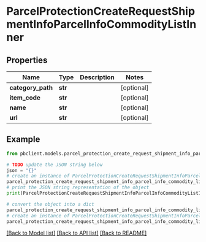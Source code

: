 # ParcelProtectionCreateRequestShipmentInfoParcelInfoCommodityListInner


## Properties

Name | Type | Description | Notes
------------ | ------------- | ------------- | -------------
**category_path** | **str** |  | [optional] 
**item_code** | **str** |  | [optional] 
**name** | **str** |  | [optional] 
**url** | **str** |  | [optional] 

## Example

```python
from pbclient.models.parcel_protection_create_request_shipment_info_parcel_info_commodity_list_inner import ParcelProtectionCreateRequestShipmentInfoParcelInfoCommodityListInner

# TODO update the JSON string below
json = "{}"
# create an instance of ParcelProtectionCreateRequestShipmentInfoParcelInfoCommodityListInner from a JSON string
parcel_protection_create_request_shipment_info_parcel_info_commodity_list_inner_instance = ParcelProtectionCreateRequestShipmentInfoParcelInfoCommodityListInner.from_json(json)
# print the JSON string representation of the object
print(ParcelProtectionCreateRequestShipmentInfoParcelInfoCommodityListInner.to_json())

# convert the object into a dict
parcel_protection_create_request_shipment_info_parcel_info_commodity_list_inner_dict = parcel_protection_create_request_shipment_info_parcel_info_commodity_list_inner_instance.to_dict()
# create an instance of ParcelProtectionCreateRequestShipmentInfoParcelInfoCommodityListInner from a dict
parcel_protection_create_request_shipment_info_parcel_info_commodity_list_inner_form_dict = parcel_protection_create_request_shipment_info_parcel_info_commodity_list_inner.from_dict(parcel_protection_create_request_shipment_info_parcel_info_commodity_list_inner_dict)
```
[[Back to Model list]](../README.md#documentation-for-models) [[Back to API list]](../README.md#documentation-for-api-endpoints) [[Back to README]](../README.md)


